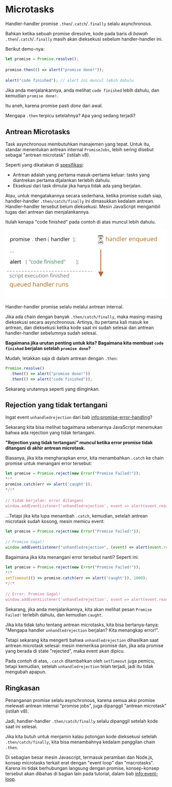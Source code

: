 # Microtasks

Handler-handler promise `.then`/`.catch`/`.finally` selalu asynchronous.

Bahkan ketika sebuah promise diresolve, kode pada baris _di bawah_ `.then`/`.catch`/`.finally` masih akan dieksekusi sebelum handler-handler ini.

Berikut demo-nya:

```js run
let promise = Promise.resolve();

promise.then(() => alert("promise done!"));

alert("code finished"); // alert ini muncul lebih dahulu
```

Jika anda menjalankannya, anda melihat `code finished` lebih dahulu, dan kemudian `promise done!`.

Itu aneh, karena promise pasti _done_ dari awal.

Mengapa `.then` terpicu setelahnya? Apa yang sedang terjadi?

## Antrean Microtasks


Task asynchronous membutuhkan manajemen yang tepat. Untuk itu, standar menentukan antrean internal `PromiseJobs`, lebih sering disebut sebagai "antrean microtask" (istilah v8).

Seperti yang dikatakan di [spesifikasi](https://tc39.github.io/ecma262/#sec-jobs-and-job-queues):

- Antrean adalah yang pertama masuk-pertama keluar: tasks yang diantrekan pertama dijalankan terlebih dahulu.
- Eksekusi dari task dimulai jika hanya tidak ada yang berjalan.


Atau, untuk mengatakannya secara sederhana, ketika promise sudah siap, handler-handler `.then/catch/finally` ini dimasukkan kedalam antrean. Handler-handler tersebut belum dieksekusi. Mesin JavaScript mengambil tugas dari antrean dan menjalankannya.

Itulah kenapa "code finished" pada contoh di atas muncul lebih dahulu.

![](promiseQueue.svg)


Handler-handler promise selalu melalui antrean internal.

Jika ada chain dengan banyak `.then/catch/finally`, maka masing-masing dieksekusi secara asynchronous. Artinya, itu pertama kali masuk ke antrean, dan dieksekusi ketika kode saat ini sudah selesai dan antrean handler-handler sebelumnya sudah selesai.

**Bagaimana jika urutan penting untuk kita? Bagaimana kita membuat `code finished` berjalan setelah `promise done`?**


Mudah, letakkan saja di dalam antrean dengan `.then`:

```js run
Promise.resolve()
  .then(() => alert("promise done!"))
  .then(() => alert("code finished"));
```

Sekarang urutannya seperti yang diinginkan.

## Rejection yang tidak tertangani

Ingat event `unhandledrejection` dari bab <info:promise-error-handling>?

Sekarang kita bisa melihat bagaimana sebenarnya JavaScript menemukan bahwa ada rejection yang tidak tertangani.

**"Rejection yang tidak tertangani" muncul ketika error promise tidak ditangani di akhir antrean microtask.**

Biasanya, jika kita mengharapkan error, kita menambahkan `.catch` ke chain promise untuk menangani error tersebut:

```js run
let promise = Promise.reject(new Error("Promise Failed!"));
*!*
promise.catch(err => alert('caught'));
*/!*

// tidak berjalan: error ditangani
window.addEventListener('unhandledrejection', event => alert(event.reason));
```


...Tetapi jika kita lupa menambah `.catch`, kemudian, setelah antrean microtask sudah kosong, mesin memicu event:


```js run
let promise = Promise.reject(new Error("Promise Failed!"));

// Promise Gagal!
window.addEventListener("unhandledrejection", (event) => alert(event.reason));
```

Bagaimana jika kita menangani error tersebut nanti? Seperti ini:

```js run
let promise = Promise.reject(new Error("Promise Failed!"));
*!*
setTimeout(() => promise.catch(err => alert('caught')), 1000);
*/!*

// Error: Promise Gagal!
window.addEventListener('unhandledrejection', event => alert(event.reason));
```


Sekarang, jika anda menjalankannya, kita akan melihat pesan `Promise Failed!` terlebih dahulu, dan kemudian `caught`.

Jika kita tidak tahu tentang antrean microtasks, kita bisa bertanya-tanya: "Mengapa handler `unhandledrejection` berjalan? Kita menangkap error!".

Tetapi sekarang kita mengerti bahwa `unhandledrejection` dihasilkan saat antrean microtask selesai: mesin memeriksa promise dan, jika ada promise yang berada di state "rejected", maka event akan dipicu.

Pada contoh di atas, `.catch` ditambahkan oleh `setTimeout` juga pemicu, tetapi kemudian, setelah `unhandledrejection` telah terjadi, jadi itu tidak mengubah apapun.


## Ringkasan

Penanganan promise selalu asynchronous, karena semua aksi promise melewati antrean internal "promise jobs", juga dipanggil "antrean microtask" (istilah v8).

Jadi, handler-handler `.then/catch/finally` selalu dipanggil setelah kode saat ini selesai.

Jika kita butuh untuk menjamin kalau potongan kode dieksekusi setelah `.then/catch/finally`, kita bisa menambahnya kedalam panggilan chain `.then`.


Di sebagian besar mesin Javascript, termasuk peramban dan Node.js, konsep microtasks terkait erat dengan "event loop" dan "macrotasks". Karena ini tidak berhubungan langsung dengan promise, konsep-konsep tersebut akan dibahas di bagian lain pada tutorial, dalam bab <info:event-loop>.
